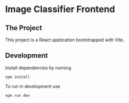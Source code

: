 # Image Classifier Frontend

## The Project

This project is a React application bootstrapped with Vite.

## Development

Install dependencies by running

    npm install

To run in development use

    npm run dev

